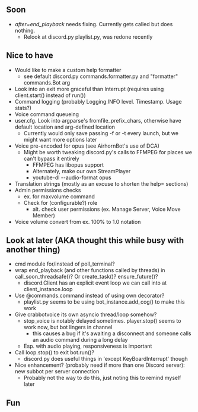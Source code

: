 ## Soon
- *after=end_playback* needs fixing. Currently gets called but does nothing.
    - Relook at discord.py playlist.py, was redone recently

## Nice to have
- Would like to make a custom help formatter
    - see default discord.py commands.formatter.py and "formatter" commands.Bot arg
- Look into an exit more graceful than Interrupt (requires using client.start() instead of run())
- Command logging (probably Logging.INFO level. Timestamp. Usage stats?)
- Voice command queueing
- user.cfg. Look into argparse's fromfile_prefix_chars, otherwise have default location and arg-defined location
    - Currently would only save passing -f or -t every launch, but we might want more options later
- Voice pre-encoded for opus (see AirhornBot's use of DCA)
    - Might be worth tweaking discord.py's calls to FFMPEG for places we can't bypass it entirely
        - FFMPEG has libopus support
        - Alternately, make our own StreamPlayer
        - youtube-dl --audio-format opus
- Translation strings (mostly as an excuse to shorten the help= sections)
- Admin permissions checks
    - ex. for maxvolume command
    - Check for (configurable?) role
        - alt. check user permissions (ex. Manage Server, Voice Move Member)
- Voice volume convert from ex. 100% to 1.0 notation

## Look at later (AKA thought this while busy with another thing)
- cmd module for/instead of poll_terminal?
- wrap end_playback (and other functions called by threads) in call_soon_threadsafe()? Or create_task()? ensure_future()?
    - discord.Client has an explicit event loop we can call into at client_instance.loop
- Use @commands.command instead of using own decorator?
    - playlist.py seems to be using bot_instance.add_cog() to make this work
- Give crabbotvoice its own asyncio thread/loop somehow?
    - stop_voice is notably delayed sometimes. player.stop() seems to work now, but bot lingers in channel
        - this causes a bug if it's awaiting a disconnect and someone calls an audio command during a long delay
    - Esp. with audio playing, responsiveness is important
- Call loop.stop() to exit bot.run()?
    - discord.py does useful things in 'except KeyBoardInterrupt' though
- Nice enhancement? (probably need if more than one Discord server): new subbot per server connection
    - Probably not the way to do this, just noting this to remind myself later

## Fun
